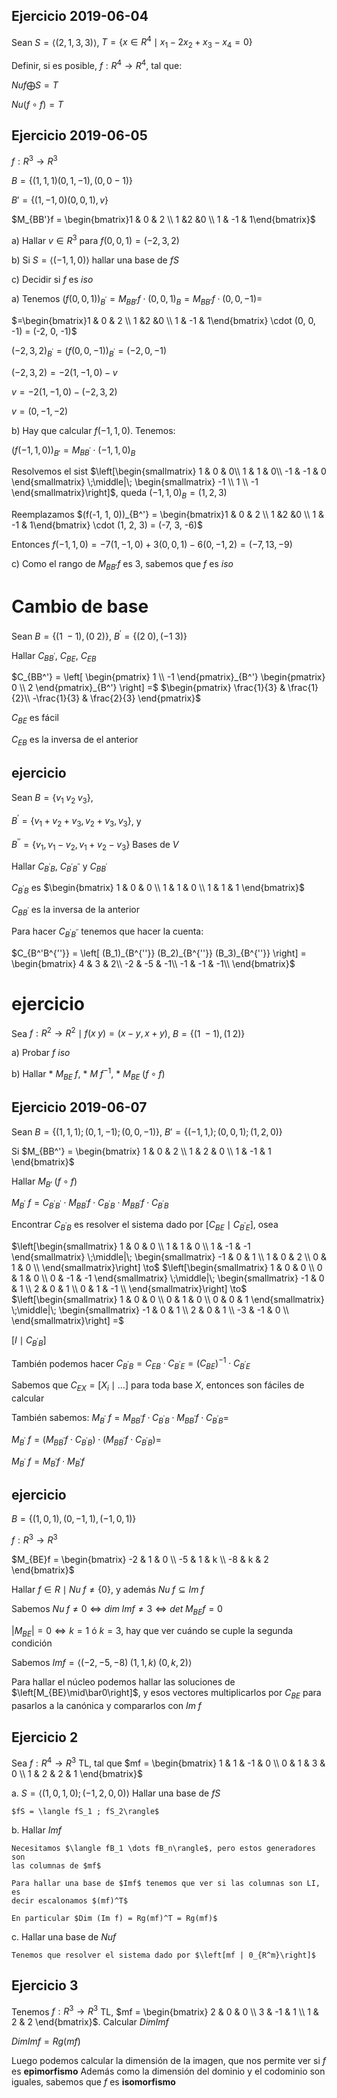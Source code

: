 ## Ejercicio 2019-06-04

Sean $S = \langle(2,1,3,3)\rangle$, $T=\{x\in R^4 \mid x_1-2x_2+x_3-x_4=0\}$

Definir, si es posible, $f : R^4 \to R^4$, tal que:

$Nuf \bigoplus S = T$

$Nu(f\circ f) = T$

## Ejercicio 2019-06-05

$f : R^3 \to R^3$

$B = \{(1, 1, 1) (0, 1, -1), (0, 0 -1)\}$

$B' = \{(1, -1, 0) (0, 0, 1), v\}$

$M_{BB'}f = \begin{bmatrix}1 & 0 & 2 \\ 1 &2 &0 \\ 1 & -1 & 1\end{bmatrix}$

a) Hallar $v \in R^3$ para $f(0, 0, 1) = (-2, 3, 2)$

b) Si $S = \langle(-1, 1, 0)\rangle$ hallar una base de $fS$

c) Decidir si $f$ es *iso*

<!-- comment -->

a) Tenemos $(f(0, 0, 1))_{B^'} = M_{BB'}f \cdot (0, 0, 1)_{B} = M_{BB'}f \cdot (0, 0, -1) =$

  $=\begin{bmatrix}1 & 0 & 2 \\ 1 &2 &0 \\ 1 & -1 & 1\end{bmatrix} \cdot (0, 0,
 -1) = (-2, 0, -1)$

 $(-2, 3, 2)_{B^'} = (f(0, 0, -1))_{B^'} = (-2, 0, -1)$

 $(-2, 3, 2) = -2(1, -1, 0) - v$

 $v = -2(1, -1, 0) - (-2, 3, 2)$

 $v = (0, -1, -2)$

b) Hay que calcular $f(-1, 1, 0)$. Tenemos:

 $(f(-1, 1, 0))_{B'} = M_{BB^'} \cdot (-1, 1, 0)_B$

 Resolvemos el sist $\left[\begin{smallmatrix}
 1 & 0 & 0\\
 1 & 1 & 0\\
 -1 & -1 & 0
 \end{smallmatrix} \;\middle|\;
 \begin{smallmatrix}
 -1 \\
 1 \\
 -1
 \end{smallmatrix}\right]$, queda $(-1, 1, 0)_{B} = (1, 2, 3)$

 Reemplazamos $(f(-1, 1, 0))_{B^'} = \begin{bmatrix}1 & 0 & 2 \\ 1 &2 &0 \\ 1 & -1 & 1\end{bmatrix} \cdot (1, 2, 3) = (-7, 3, -6)$

 Entonces $f(-1, 1, 0) = -7(1, -1, 0) + 3(0, 0, 1) - 6(0, -1, 2)
 = (-7, 13,
 -9)$

 c) Como el rango de $M_{BB'}f$ es $3$, sabemos que $f$ es *iso*

# Cambio de base
Sean $B = \{(1 \; -1), (0 \; 2)\}$, $B^' = \{(2 \; 0), (-1 \; 3)\}$

Hallar $C_{BB^'}$, $C_{BE}$, $C_{EB}$

$C_{BB^'} = \left[
\begin{pmatrix}
1 \\
-1
\end{pmatrix}_{B^'}
\begin{pmatrix}
0 \\
2
\end{pmatrix}_{B^'}
\right] =$
$\begin{pmatrix}
\frac{1}{3} & \frac{1}{2}\\
-\frac{1}{3} & \frac{2}{3}
\end{pmatrix}$

$C_{BE}$ es fácil

$C_{EB}$ es la inversa de el anterior

## ejercicio

Sean $B = \{v_1 \; v_2 \; v_3\}$,

$B^'=\{v_1+v_2+v_3, v_2+v_3, v_3\}$, y

$B^{''} = \{v_1, v_1 - v_2, v_1 + v_2 - v_3\}$ Bases de $V$

Hallar $C_{B^'B}$, $C_{B^'B^{''}}$ y $C_{BB^'}$

$C_{B^'B}$ es $\begin{bmatrix}
1 & 0 & 0 \\
1 & 1 & 0 \\
1 & 1 & 1
\end{bmatrix}$

$C_{BB^'}$ es la inversa de la anterior

Para hacer $C_{B^'B^{''}}$ tenemos que hacer la cuenta:

$C_{B^'B^{''}} =
\left[
(B_1)_{B^{''}}
(B_2)_{B^{''}}
(B_3)_{B^{''}}
\right] =
\begin{bmatrix}
4 & 3 & 2\\
-2 & -5 & -1\\
-1 & -1 & -1\\
\end{bmatrix}$

# ejercicio

Sea $f : R^2 \to R^2 \mid f (x \; y) = (x-y, x+y)$,
$B = \{(1 \; -1), (1 \; 2)\}$

a) Probar $f$ *iso*

b) Hallar
	* $M_{BE} \; f$,
	* $M \; f^{-1}$,
	* $M_{BE}\; (f \circ f)$

## Ejercicio 2019-06-07

Sean $B = \{(1, 1, 1); (0, 1, -1); (0, 0, -1)\}$,
$B' = \{(-1, 1, ); (0, 0, 1); (1, 2, 0)\}$

Si $M_{BB^'} = \begin{bmatrix}
1 & 0 & 2 \\
1 & 2 & 0 \\
1 & -1 & 1
\end{bmatrix}$

Hallar $M_{B'} \; (f \circ f)$

$M_{B^'} \; f = C_{B^'B^'} \cdot M_{BB^'} f \cdot C_{B^'B} \cdot M_{BB^'} f \cdot C_{B^'B}$

Encontrar $C_{B^'B}$ es resolver el sistema dado por $\left[C_{BE} \mid C_{B^'E}\right]$, osea

$\left[\begin{smallmatrix}
1 & 0 & 0 \\
1 & 1 & 0 \\
1 & -1 & -1
\end{smallmatrix} \;\middle|\;
\begin{smallmatrix}
-1 & 0 & 1 \\
1 & 0 & 2 \\
0 & 1 & 0 \\
\end{smallmatrix}\right] \to$
$\left[\begin{smallmatrix}
1 & 0 & 0 \\
0 & 1 & 0 \\
0 & -1 & -1
\end{smallmatrix} \;\middle|\;
\begin{smallmatrix}
-1 & 0 & 1 \\
2 & 0 & 1 \\
0 & 1 & -1 \\
\end{smallmatrix}\right] \to$
$\left[\begin{smallmatrix}
1 & 0 & 0 \\
0 & 1 & 0 \\
0 & 0 & 1
\end{smallmatrix} \;\middle|\;
\begin{smallmatrix}
-1 & 0 & 1 \\
2 & 0 & 1 \\
-3 & -1 & 0 \\
\end{smallmatrix}\right] =$

$\left[I \mid C_{B^'B}\right]$

También podemos hacer $C_{B^'B} = C_{EB} \cdot C_{B^'E}
= (C_{BE})^{-1} \cdot C_{B^'E}$

Sabemos que $C_{EX} = \left[X_i \mid \dots \right]$ para toda base $X$,
entonces son fáciles de calcular

También sabemos:
$M_{B^'} \; f = M_{BB^'} f \cdot C_{B^'B} \cdot M_{BB^'} f \cdot C_{B^'B} =$

$M_{B^'} \; f = (M_{BB^'} f \cdot C_{B^'B}) \cdot (M_{BB^'} f \cdot C_{B^'B}) =$

$M_{B^'} \; f = M_{B^'} f \cdot M_{B^'} f$

## ejercicio
$B = \{(1, 0, 1), (0, -1, 1), (-1, 0, 1)\}$

$f : R^3 \to R^3$

$M_{BE}f = \begin{bmatrix}
-2 & 1 & 0 \\
-5 & 1 & k \\
-8 & k & 2
\end{bmatrix}$

Hallar $f \in R \mid Nu \; f \neq \{0\}$, y además $Nu \; f \subseteq Im \; f$

Sabemos $Nu \; f \neq {0} \iff dim \; Im f \neq 3 \iff det \; M_{BE}f = 0$

$|M_{BE}| = 0 \iff k = 1$ ó $k = 3$, hay que ver cuándo se cuple la segunda
condición

Sabemos $Im f = \langle(-2, -5, -8)\; (1, 1, k)\; (0, k, 2)\rangle$

Para hallar el núcleo podemos hallar las soluciones de $\left[M_{BE}\mid\bar0\right]$, y esos vectores multiplicarlos por $C_{BE}$ para pasarlos a la canónica y compararlos con $Im \; f$


## Ejercicio 2
Sea $f : R^4 \to R^3$ TL, tal que $mf = \begin{bmatrix}
1 & 1 & -1 & 0 \\
0 & 1 & 3 & 0 \\
1 & 2 & 2 & 1
\end{bmatrix}$

a. $S = \langle(1,0,1,0);(-1,2,0,0)\rangle$ Hallar una base de $fS$

    $fS = \langle fS_1 ; fS_2\rangle$

b. Hallar $Imf$

    Necesitamos $\langle fB_1 \dots fB_n\rangle$, pero estos generadores son
    las columnas de $mf$

    Para hallar una base de $Imf$ tenemos que ver si las columnas son LI, es
    decir escalonamos $(mf)^T$

    En particular $Dim (Im f) = Rg(mf)^T = Rg(mf)$

c. Hallar una base de $Nuf$

    Tenemos que resolver el sistema dado por $\left[mf | 0_{R^m}\right]$

## Ejercicio 3

Tenemos $f : R^3 \to R^3$ TL, $mf = \begin{bmatrix}
2 & 0 & 0 \\
3 & -1 & 1 \\
1 & 2 & 2
\end{bmatrix}$.
Calcular $DimImf$

$DimImf = Rg(mf)$

Luego podemos calcular la dimensión de la imagen, que nos permite ver si $f$
es **epimorfismo** Además como la dimensión del dominio y el codominio son
iguales, sabemos que $f$ es **isomorfismo**

